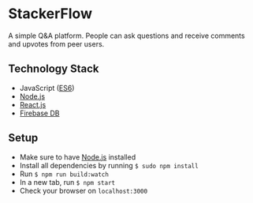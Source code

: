 # StackerFlow
A simple Q&A platform. People can ask questions and receive comments and upvotes from peer users.

## Technology Stack
- JavaScript ([ES6](http://es6-features.org/))
- [Node.js](https://nodejs.org/en/)
- [React.js](https://reactjs.org/)
- [Firebase DB](https://firebase.google.com/)

## Setup
- Make sure to have [Node.js](https://nodejs.org/en/) installed
- Install all dependencies by running ```$ sudo npm install```
- Run ```$ npm run build:watch```
- In a new tab, run ```$ npm start```
- Check your browser on ```localhost:3000```
